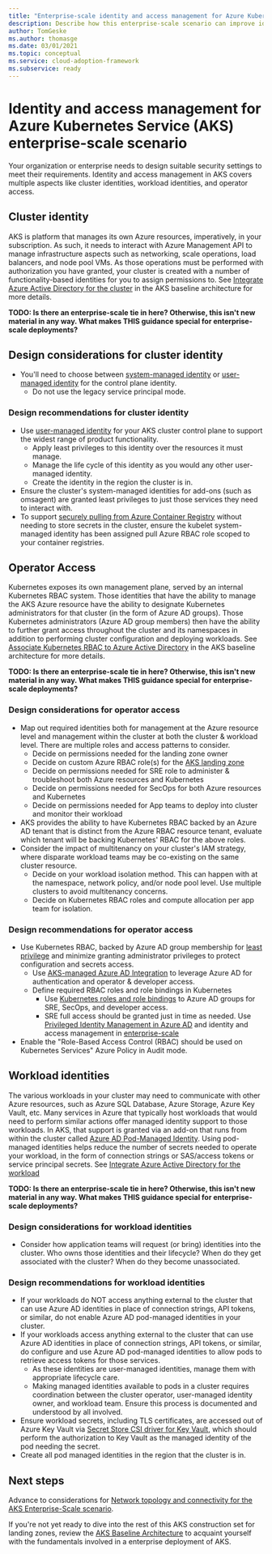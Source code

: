 ```yaml
---
title: "Enterprise-scale identity and access management for Azure Kubernetes Service"
description: Describe how this enterprise-scale scenario can improve identity and access management of Azure Kubernetes Service
author: TomGeske
ms.author: thomasge
ms.date: 03/01/2021
ms.topic: conceptual
ms.service: cloud-adoption-framework
ms.subservice: ready
---
```


# Identity and access management for Azure Kubernetes Service (AKS) enterprise-scale scenario

Your organization or enterprise needs to design suitable security settings to meet their requirements. Identity and access management in AKS covers multiple aspects like cluster identities, workload identities, and operator access.

## Cluster identity

AKS is platform that manages its own Azure resources, imperatively, in your subscription. As such, it needs to interact with Azure Management API to manage infrastructure aspects such as networking, scale operations, load balancers, and node pool VMs. As those operations must be performed with authorization you have granted, your cluster is created with a number of functionality-based identities for you to assign permissions to. See [Integrate Azure Active Directory for the cluster](/azure/architecture/reference-architectures/containers/aks/secure-baseline-aks#integrate-azure-active-directory-for-the-cluster) in the AKS baseline architecture for more details.

**TODO: Is there an enterprise-scale tie in here? Otherwise, this isn't new material in any way. What makes THIS guidance special for enterprise-scale deployments?**

## Design considerations for cluster identity

- You'll need to choose between [system-managed identity](/azure/aks/use-managed-identity#create-an-aks-cluster-with-managed-identities) or [user-managed identity](/azure/aks/use-managed-identity#bring-your-own-control-plane-mi) for the control plane identity.
  - Do not use the legacy service principal mode.

### Design recommendations for cluster identity

- Use [user-managed identity](/azure/aks/use-managed-identity#bring-your-own-control-plane-mi) for your AKS cluster control plane to support the widest range of product functionality.
  - Apply least privileges to this identity over the resources it must manage.
  - Manage the life cycle of this identity as you would any other user-managed identity.
  - Create the identity in the region the cluster is in.
- Ensure the cluster's system-managed identities for add-ons (such as omsagent) are granted least privileges to just those services they need to interact with.
- To support [securely pulling from Azure Container Registry](/azure/aks/cluster-container-registry-integration) without needing to store secrets in the cluster, ensure the kubelet system-managed identity has been assigned pull Azure RBAC role scoped to your container registries.

## Operator Access

Kubernetes exposes its own management plane, served by an internal Kubernetes RBAC system. Those identities that have the ability to manage the AKS Azure resource have the ability to designate Kubernetes administrators for that cluster (in the form of Azure AD groups). Those Kubernetes administrators (Azure AD group members) then have the ability to further grant access throughout the cluster and its namespaces in addition to performing cluster configuration and deploying workloads. See [Associate Kubernetes RBAC to Azure Active Directory](/azure/architecture/reference-architectures/containers/aks/secure-baseline-aks#associate-kubernetes-rbac-to-azure-active-directory) in the AKS baseline architecture for more details.

**TODO: Is there an enterprise-scale tie in here? Otherwise, this isn't new material in any way. What makes THIS guidance special for enterprise-scale deployments?**

### Design considerations for operator access

- Map out required identities both for management at the Azure resource level and management within the cluster at both the cluster & workload level. There are multiple roles and access patterns to consider.
  - Decide on permissions needed for the landing zone owner
  - Decide on custom Azure RBAC role(s) for the [AKS landing zone](../../ready/enterprise-scale/identity-and-access-management.md)
  - Decide on permissions needed for SRE role to administer & troubleshoot both Azure resources and Kubernetes
  - Decide on permissions needed for SecOps for both Azure resources and Kubernetes
  - Decide on permissions needed for App teams to deploy into cluster and monitor their workload
- AKS provides the ability to have Kubernetes RBAC backed by an Azure AD tenant that is distinct from the Azure RBAC resource tenant, evaluate which tenant will be backing Kubernetes' RBAC for the above roles.
- Consider the impact of multitenancy on your cluster's IAM strategy, where disparate workload teams may be co-existing on the same cluster resource.
  - Decide on your workload isolation method. This can happen with at the namespace, network policy, and/or node pool level. Use multiple clusters to avoid multitenancy concerns.
  - Decide on Kubernetes RBAC roles and compute allocation per app team for isolation.

### Design recommendations for operator access

- Use Kubernetes RBAC, backed by Azure AD group membership for [least privilege](https://docs.microsoft.com/azure/aks/azure-ad-rbac) and minimize granting administrator privileges to protect configuration and secrets access.
  - Use [AKS-managed Azure AD Integration](https://aka.ms/aks/managed-aad) to leverage Azure AD for authentication and operator & developer access.
  - Define required RBAC roles and role bindings in Kubernetes
    - Use [Kubernetes roles and role bindings](https://docs.microsoft.com/azure/aks/concepts-identity#kubernetes-role-based-access-control-rbac) to Azure AD groups for SRE, SecOps, and developer access.
    - SRE full access should be granted just in time as needed. Use [Privileged Identity Management in Azure AD](/azure/active-directory/privileged-identity-management/pim-configure) and identity and access management in [enterprise-scale](../../ready/enterprise-scale/identity-and-access-management.md)
- Enable the "Role-Based Access Control (RBAC) should be used on Kubernetes Services" Azure Policy in Audit mode.

## Workload identities

The various workloads in your cluster may need to communicate with other Azure resources, such as Azure SQL Database, Azure Storage, Azure Key Vault, etc. Many services in Azure that typically host workloads that would need to perform similar actions offer managed identity support to those workloads. In AKS, that support is granted via an add-on that runs from within the cluster called [Azure AD Pod-Managed Identity](https://docs.microsoft.com/azure/aks/use-azure-ad-pod-identity). Using pod-managed identities helps reduce the number of secrets needed to operate your workload, in the form of connection strings or SAS/access tokens or service principal secrets. See [Integrate Azure Active Directory for the workload](/azure/architecture/reference-architectures/containers/aks/secure-baseline-aks#integrate-azure-active-directory-for-the-workload)

**TODO: Is there an enterprise-scale tie in here? Otherwise, this isn't new material in any way. What makes THIS guidance special for enterprise-scale deployments?**

### Design considerations for workload identities

- Consider how application teams will request (or bring) identities into the cluster. Who owns those identities and their lifecycle? When do they get associated with the cluster? When do they become unassociated.

### Design recommendations for workload identities

- If your workloads do NOT access anything external to the cluster that can use Azure AD identities in place of connection strings, API tokens, or similar, do not enable Azure AD pod-managed identities in your cluster.
- If your workloads access anything external to the cluster that can use Azure AD identities in place of connection strings, API tokens, or similar, do configure and use Azure AD pod-managed identities to allow pods to retrieve access tokens for those services.
  - As these identities are user-managed identities, manage them with appropriate lifecycle care.
  - Making managed identities available to pods in a cluster requires coordination between the cluster operator, user-managed identity owner, and workload team. Ensure this process is documented and understood by all involved.
- Ensure workload secrets, including TLS certificates, are accessed out of Azure Key Vault via [Secret Store CSI driver for Key Vault](https://docs.microsoft.com/azure/key-vault/general/key-vault-integrate-kubernetes), which should perform the authorization to Key Vault as the managed identity of the pod needing the secret.
- Create all pod managed identities in the region that the cluster is in.

## Next steps

Advance to considerations for [Network topology and connectivity for the AKS Enterprise-Scale scenario](./eslz-network-topology-and-connectivity.md).

If you're not yet ready to dive into the rest of this AKS construction set for landing zones, review the [AKS Baseline Architecture](/azure/architecture/reference-architectures/containers/aks/secure-baseline-aks) to acquaint yourself with the fundamentals involved in a enterprise deployment of AKS.
